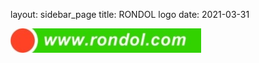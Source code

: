 layout: sidebar_page
title: RONDOL logo
date: 2021-03-31

![RONDOL](/images/logo_web_address_3.jpg)   
  
 